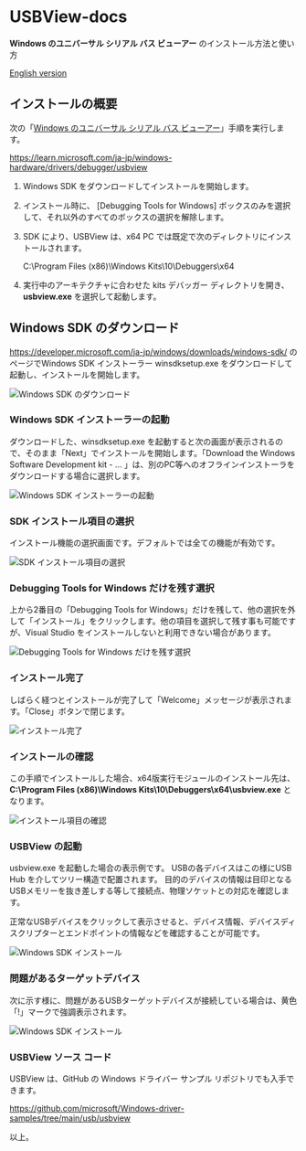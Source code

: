 # USBView-docs

**Windows のユニバーサル シリアル バス ビューアー** のインストール方法と使い方

[English version](README_en.md)

## インストールの概要

次の「[Windows のユニバーサル シリアル バス ビューアー](https://learn.microsoft.com/ja-jp/windows-hardware/drivers/debugger/usbview)」手順を実行します。

https://learn.microsoft.com/ja-jp/windows-hardware/drivers/debugger/usbview

1. Windows SDK をダウンロードしてインストールを開始します。

2. インストール時に、 [Debugging Tools for Windows] ボックスのみを選択して、それ以外のすべてのボックスの選択を解除します。

3. SDK により、USBView は、x64 PC では既定で次のディレクトリにインストールされます。

    C:\Program Files (x86)\Windows Kits\10\Debuggers\x64

4. 実行中のアーキテクチャに合わせた kits デバッガー ディレクトリを開き、**usbview.exe** を選択して起動します。


## Windows SDK のダウンロード

https://developer.microsoft.com/ja-jp/windows/downloads/windows-sdk/ のページでWindows SDK インストーラー winsdksetup.exe をダウンロードして起動し、インストールを開始します。

![Windows SDK のダウンロード](sdk-0p.png)

### Windows SDK インストーラーの起動

ダウンロードした、winsdksetup.exe を起動すると次の画面が表示されるので、そのまま「Next」でインストールを開始します。「Download the Windows Software Development kit - ... 」は、別のPC等へのオフラインインストーラをダウンロードする場合に選択します。

![Windows SDK インストーラーの起動](sdk-1.png)

### SDK インストール項目の選択

インストール機能の選択画面です。デフォルトでは全ての機能が有効です。

![SDK インストール項目の選択](sdk-2.png)

### **Debugging Tools for Windows** だけを残す選択

上から2番目の「Debugging Tools for Windows」だけを残して、他の選択を外して「インストール」をクリックします。他の項目を選択して残す事も可能ですが、Visual Studio をインストールしないと利用できない場合があります。

![Debugging Tools for Windows だけを残す選択](sdk-3.png)

### インストール完了

しばらく経つとインストールが完了して「Welcome」メッセージが表示されます。「Close」ボタンで閉じます。

![インストール完了](sdk-4.png)

### インストールの確認

この手順でインストールした場合、x64版実行モジュールのインストール先は、**C:\Program Files (x86)\Windows Kits\10\Debuggers\x64\usbview.exe** となります。

![インストール項目の確認](sdk-5.png)

### USBView の起動

usbview.exe を起動した場合の表示例です。
USBの各デバイスはこの様にUSB Hub を介してツリー構造で配置されます。
目的のデバイスの情報は目印となるUSBメモリーを抜き差しする等して接続点、物理ソケットとの対応を確認します。

正常なUSBデバイスをクリックして表示させると、デバイス情報、デバイスディスクリプターとエンドポイントの情報などを確認することが可能です。

![Windows SDK インストール](sdk-7.png)

### 問題があるターゲットデバイス

次に示す様に、問題があるUSBターゲットデバイスが接続している場合は、黄色「!」マークで強調表示されます。

![Windows SDK インストール](sdk-6.png)


### USBView ソース コード

USBView は、GitHub の Windows ドライバー サンプル リポジトリでも入手できます。

https://github.com/microsoft/Windows-driver-samples/tree/main/usb/usbview


以上。